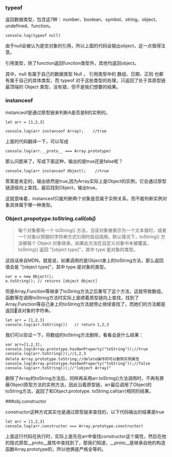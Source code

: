 ### typeof

返回数据类型，包含这7种： number、boolean、symbol、string、object、undefined、function。

```
console.log(typeof null) 
```  
由于null会被认为是空对象的引用，所以上面的代码会输出object，这一点值得注意。


引用类型，除了function返回function类型外，其他均返回object。

其中，null 有属于自己的数据类型 Null ， 引用类型中的 数组、日期、正则 也都有属于自己的具体类型，而 typeof 对于这些类型的处理，只返回了处于其原型链最顶端的 Object 类型，没有错，但不是我们想要的结果。

### instanceof

instanceof是通过原型链来判断A是否是B的实例的。

```
let arr = [1,2,3]

console.log(arr instanceof Array);    //true
```

上面的代码翻译一下，可以写成

```
console.log(arr.__proto__ === Array.prototype)
```
那么问题来了，写成下面这种，输出的是true还是false呢？

```
console.log(arr instanceof Object);    //true

```
答案是肯定的，输出依然是true,因为Array实际上是Object的实例，它会通过原型链逐级向上查找，最后找到Object，输出true。

这就意味着，instanceof只能判断两个对象是否属于实例关系，而不能判断实例对象具体属于哪一种类型。



### Object.propotype.toString.call(obj)

>每个对象都有一个 toString() 方法，当该对象被表示为一个文本值时，或者一个对象以预期的字符串方式引用时自动调用。默认情况下，toString() 方法被每个 Object 对象继承。如果此方法在自定义对象中未被覆盖，toString() 返回 "[object type]"，其中 type 是对象的类型。

这段话来自MDN，就是说，如果调用的是Object身上的toString方法，那么返回值会是 "[object type]"，其中 type 是对象的类型。

```
var o = new Object();
o.toString(); // returns [object Object]
```

但是Array,Function等继承了toString方法之后重写了这个方法，这就导致数组，函数等在调用toString方法时实际上是顺着原型链向上查找，找到了Array,Function等自己身上的toString方法就停止继续查找了，而她们的方法都是返回该对象的字符串。

```
let arr = [1,2,3]
console.log(arr.toString())   // return 1,2,3

```

我们可以验证一下，将数组的toString方法删除，看看会是什么结果：

```
var arr=[1,2,3];
console.log(Array.prototype.hasOwnProperty("toString"));//true
console.log(arr.toString());//1,2,3
delete Array.prototype.toString;//delete操作符可以删除实例属性
console.log(Array.prototype.hasOwnProperty("toString"));//false
console.log(arr.toString());//"[object Array]"

```

删除了Array的toString方法后，同样再采用arr.toString()方法调用时，不再有屏蔽Object原型方法的实例方法，因此沿着原型链，arr最后调用了Object的toString方法，返回了和Object.prototype. toString.call(arr)相同的结果。

###obj.constructor

constructor这种方式其实也是通过原型链来查找的，以下代码输出的结果是true

```
let arr = [1,2,3]
console.log(arr.constructor === Array.prototype.constructor)
```

上面这行代码在执行时，实际上是先在arr中查找constructor这个属性，然后在他的隐式原型\_\_proto\_\_属性中查找到了，那我们知道，\_\_proto\_\_是继承自他的构造函数Array.prototype的，所以他俩是严格全等的。